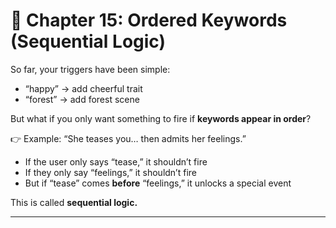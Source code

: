 # 📘 Chapter 15: Ordered Keywords (Sequential Logic)

So far, your triggers have been simple:

* “happy” → add cheerful trait
* “forest” → add forest scene

But what if you only want something to fire if **keywords appear in order**?

👉 Example: “She teases you… then admits her feelings.”

* If the user only says “tease,” it shouldn’t fire
* If they only say “feelings,” it shouldn’t fire
* But if “tease” comes **before** “feelings,” it unlocks a special event

This is called **sequential logic.**

---
